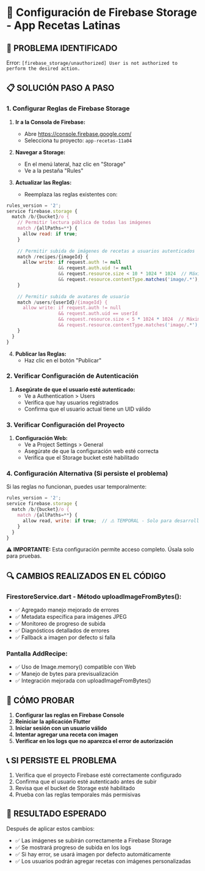 # 🔧 Configuración de Firebase Storage - App Recetas Latinas

## 🚨 PROBLEMA IDENTIFICADO
Error: `[firebase_storage/unauthorized] User is not authorized to perform the desired action.`

## 📋 SOLUCIÓN PASO A PASO

### 1. Configurar Reglas de Firebase Storage

1. **Ir a la Consola de Firebase:**
   - Abre https://console.firebase.google.com/
   - Selecciona tu proyecto: `app-recetas-11a04`

2. **Navegar a Storage:**
   - En el menú lateral, haz clic en "Storage"
   - Ve a la pestaña "Rules"

3. **Actualizar las Reglas:**
   - Reemplaza las reglas existentes con:

```javascript
rules_version = '2';
service firebase.storage {
  match /b/{bucket}/o {
    // Permitir lectura pública de todas las imágenes
    match /{allPaths=**} {
      allow read: if true;
    }
    
    // Permitir subida de imágenes de recetas a usuarios autenticados
    match /recipes/{imageId} {
      allow write: if request.auth != null 
                   && request.auth.uid != null
                   && request.resource.size < 10 * 1024 * 1024  // Máximo 10MB
                   && request.resource.contentType.matches('image/.*');
    }
    
    // Permitir subida de avatares de usuario
    match /users/{userId}/{imageId} {
      allow write: if request.auth != null 
                   && request.auth.uid == userId
                   && request.resource.size < 5 * 1024 * 1024  // Máximo 5MB
                   && request.resource.contentType.matches('image/.*');
    }
  }
}
```

4. **Publicar las Reglas:**
   - Haz clic en el botón "Publicar"

### 2. Verificar Configuración de Autenticación

1. **Asegúrate de que el usuario esté autenticado:**
   - Ve a Authentication > Users
   - Verifica que hay usuarios registrados
   - Confirma que el usuario actual tiene un UID válido

### 3. Verificar Configuración del Proyecto

1. **Configuración Web:**
   - Ve a Project Settings > General
   - Asegúrate de que la configuración web esté correcta
   - Verifica que el Storage bucket esté habilitado

### 4. Configuración Alternativa (Si persiste el problema)

Si las reglas no funcionan, puedes usar temporalmente:

```javascript
rules_version = '2';
service firebase.storage {
  match /b/{bucket}/o {
    match /{allPaths=**} {
      allow read, write: if true;  // ⚠️ TEMPORAL - Solo para desarrollo
    }
  }
}
```

⚠️ **IMPORTANTE:** Esta configuración permite acceso completo. Úsala solo para pruebas.

## 🔍 CAMBIOS REALIZADOS EN EL CÓDIGO

### FirestoreService.dart - Método uploadImageFromBytes():
- ✅ Agregado manejo mejorado de errores
- ✅ Metadata específica para imágenes JPEG
- ✅ Monitoreo de progreso de subida
- ✅ Diagnósticos detallados de errores
- ✅ Fallback a imagen por defecto si falla

### Pantalla AddRecipe:
- ✅ Uso de Image.memory() compatible con Web
- ✅ Manejo de bytes para previsualización
- ✅ Integración mejorada con uploadImageFromBytes()

## 🧪 CÓMO PROBAR

1. **Configurar las reglas en Firebase Console**
2. **Reiniciar la aplicación Flutter**
3. **Iniciar sesión con un usuario válido**
4. **Intentar agregar una receta con imagen**
5. **Verificar en los logs que no aparezca el error de autorización**

## 📞 SI PERSISTE EL PROBLEMA

1. Verifica que el proyecto Firebase esté correctamente configurado
2. Confirma que el usuario esté autenticado antes de subir
3. Revisa que el bucket de Storage esté habilitado
4. Prueba con las reglas temporales más permisivas

## 🎯 RESULTADO ESPERADO

Después de aplicar estos cambios:
- ✅ Las imágenes se subirán correctamente a Firebase Storage
- ✅ Se mostrará progreso de subida en los logs
- ✅ Si hay error, se usará imagen por defecto automáticamente
- ✅ Los usuarios podrán agregar recetas con imágenes personalizadas
